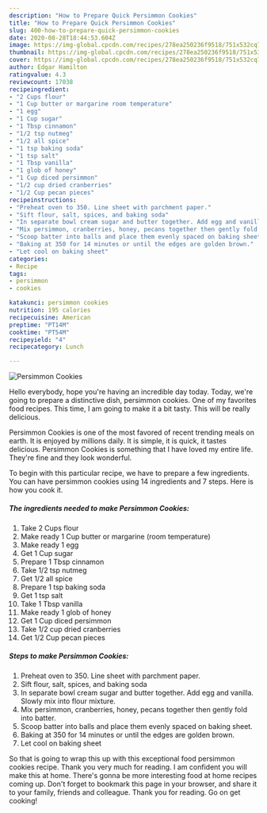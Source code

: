 ```yaml
---
description: "How to Prepare Quick Persimmon Cookies"
title: "How to Prepare Quick Persimmon Cookies"
slug: 400-how-to-prepare-quick-persimmon-cookies
date: 2020-08-28T18:44:53.604Z
image: https://img-global.cpcdn.com/recipes/278ea250236f9518/751x532cq70/persimmon-cookies-recipe-main-photo.jpg
thumbnail: https://img-global.cpcdn.com/recipes/278ea250236f9518/751x532cq70/persimmon-cookies-recipe-main-photo.jpg
cover: https://img-global.cpcdn.com/recipes/278ea250236f9518/751x532cq70/persimmon-cookies-recipe-main-photo.jpg
author: Edgar Hamilton
ratingvalue: 4.3
reviewcount: 17038
recipeingredient:
- "2 Cups flour"
- "1 Cup butter or margarine room temperature"
- "1 egg"
- "1 Cup sugar"
- "1 Tbsp cinnamon"
- "1/2 tsp nutmeg"
- "1/2 all spice"
- "1 tsp baking soda"
- "1 tsp salt"
- "1 Tbsp vanilla"
- "1 glob of honey"
- "1 Cup diced persimmon"
- "1/2 cup dried cranberries"
- "1/2 Cup pecan pieces"
recipeinstructions:
- "Preheat oven to 350. Line sheet with parchment paper."
- "Sift flour, salt, spices, and baking soda"
- "In separate bowl cream sugar and butter together. Add egg and vanilla. Slowly mix into flour mixture."
- "Mix persimmon, cranberries, honey, pecans together then gently fold into batter."
- "Scoop batter into balls and place them evenly spaced on baking sheet."
- "Baking at 350 for 14 minutes or until the edges are golden brown."
- "Let cool on baking sheet"
categories:
- Recipe
tags:
- persimmon
- cookies

katakunci: persimmon cookies 
nutrition: 195 calories
recipecuisine: American
preptime: "PT14M"
cooktime: "PT54M"
recipeyield: "4"
recipecategory: Lunch

---
```



![Persimmon Cookies](https://img-global.cpcdn.com/recipes/278ea250236f9518/751x532cq70/persimmon-cookies-recipe-main-photo.jpg)

Hello everybody, hope you're having an incredible day today. Today, we're going to prepare a distinctive dish, persimmon cookies. One of my favorites food recipes. This time, I am going to make it a bit tasty. This will be really delicious.

Persimmon Cookies is one of the most favored of recent trending meals on earth. It is enjoyed by millions daily. It is simple, it is quick, it tastes delicious. Persimmon Cookies is something that I have loved my entire life. They're fine and they look wonderful.




To begin with this particular recipe, we have to prepare a few ingredients. You can have persimmon cookies using 14 ingredients and 7 steps. Here is how you cook it.

<!--inarticleads1-->

##### The ingredients needed to make Persimmon Cookies:

1. Take 2 Cups flour
1. Make ready 1 Cup butter or margarine (room temperature)
1. Make ready 1 egg
1. Get 1 Cup sugar
1. Prepare 1 Tbsp cinnamon
1. Take 1/2 tsp nutmeg
1. Get 1/2 all spice
1. Prepare 1 tsp baking soda
1. Get 1 tsp salt
1. Take 1 Tbsp vanilla
1. Make ready 1 glob of honey
1. Get 1 Cup diced persimmon
1. Take 1/2 cup dried cranberries
1. Get 1/2 Cup pecan pieces




<!--inarticleads2-->

##### Steps to make Persimmon Cookies:

1. Preheat oven to 350. Line sheet with parchment paper.
1. Sift flour, salt, spices, and baking soda
1. In separate bowl cream sugar and butter together. Add egg and vanilla. Slowly mix into flour mixture.
1. Mix persimmon, cranberries, honey, pecans together then gently fold into batter.
1. Scoop batter into balls and place them evenly spaced on baking sheet.
1. Baking at 350 for 14 minutes or until the edges are golden brown.
1. Let cool on baking sheet




So that is going to wrap this up with this exceptional food persimmon cookies recipe. Thank you very much for reading. I am confident you will make this at home. There's gonna be more interesting food at home recipes coming up. Don't forget to bookmark this page in your browser, and share it to your family, friends and colleague. Thank you for reading. Go on get cooking!
